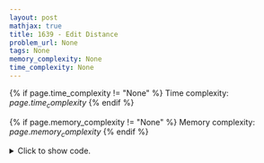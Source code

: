 ```yaml
---
layout: post
mathjax: true
title: 1639 - Edit Distance
problem_url: None
tags: None
memory_complexity: None
time_complexity: None
---
```




{% if page.time_complexity != "None" %}
Time complexity: ${{ page.time_complexity }}$
{% endif %}

{% if page.memory_complexity != "None" %}
Memory complexity: ${{ page.memory_complexity }}$
{% endif %}

<details>
<summary>
<p style="display:inline">Click to show code.</p>
</summary>
```cpp
{% raw %}
using namespace std;
using vi = vector<int>;
using vvi = vector<vi>;
const int INF = 1e9 + 11;
int main(void)
{
    int n, m;
    string s, t;
    cin >> s >> t;
    n = s.size(), m = t.size();
    vvi dp(n + 1, vi(m + 1, INF));
    dp[0][0] = 0;
    for (int i = 1; i <= n; ++i)
        dp[i][0] = i;
    for (int j = 1; j <= m; ++j)
        dp[0][j] = j;
    for (int i = 1; i <= n; ++i)
    {
        for (int j = 1; j <= m; ++j)
        {
            int &ans = dp[i][j];
            ans = min(
                {dp[i][j - 1] + 1,
                 dp[i - 1][j] + 1,
                 dp[i - 1][j - 1] + (s[i - 1] != t[j - 1])});
        }
    }
    cout << dp[n][m] << endl;
    return 0;
}

{% endraw %}
```
</details>

